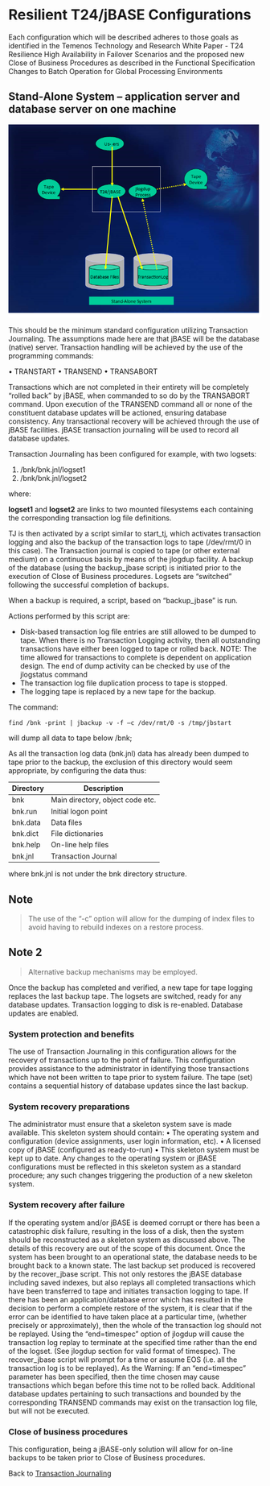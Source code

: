 # Resilient T24/jBASE Configurations  

<PageHeader />

Each configuration which will be described adheres to those goals as identified in the Temenos Technology and Research White Paper - T24 Resilience High Availability in Failover Scenarios and the proposed new Close of Business Procedures as described in the Functional Specification Changes to Batch Operation for Global Processing Environments

## Stand-Alone System – application server and database server on one machine  

![Picture7](./Picture7.png)

This should be the minimum standard configuration utilizing Transaction Journaling. The assumptions made here are that jBASE will be the database (native) server.
Transaction handling will be achieved by the use of the programming commands:

• TRANSTART
• TRANSEND
• TRANSABORT

Transactions which are not completed in their entirety will be completely “rolled back” by jBASE, when commanded to so do by the TRANSABORT command. Upon execution of the TRANSEND command all or none of the constituent database updates will be actioned, ensuring database consistency. Any transactional recovery will be achieved through the use of jBASE facilities.
jBASE transaction journaling will be used to record all database updates.

Transaction Journaling has been configured for example, with two logsets:  

1. /bnk/bnk.jnl/logset1
2. /bnk/bnk.jnl/logset2

where:  

**logset1** and **logset2** are links to two mounted filesystems each containing the corresponding transaction log file definitions.

TJ is then activated by a script similar to start_tj, which activates transaction logging and also the backup of the transaction logs to tape (/dev/rmt/0 in this case).
The Transaction journal is copied to tape (or other external medium) on a continuous basis by means of the jlogdup facility.
A backup of the database (using the backup_jbase script) is initiated prior to the execution of Close of Business procedures. Logsets are “switched” following the successful completion of backups.

When a backup is required, a script, based on “backup_jbase” is run.

Actions performed by this script are:  

- Disk-based transaction log file entries are still allowed to be dumped to tape. When there is no Transaction Logging activity, then all outstanding transactions have either been logged to tape or rolled back. NOTE: The time allowed for transactions to complete is dependent on application design. The end of dump activity can be checked by use of the jlogstatus command
- The transaction log file duplication process to tape is stopped.
- The logging tape is replaced by a new tape for the backup.

The command:

```
find /bnk -print | jbackup -v -f –c /dev/rmt/0 -s /tmp/jbstart
```

will dump all data to tape below /bnk;  

As all the transaction log data (bnk.jnl) data has already been dumped to tape prior to the backup, the exclusion of this directory would seem appropriate, by configuring the data thus:  

| Directory | Description |
| ---       | --- |
| bnk       | Main directory, object code etc. |
| bnk.run   | Initial logon point |
| bnk.data  | Data files |
| bnk.dict  | File dictionaries |
| bnk.help  | On-line help files |
| bnk.jnl   | Transaction Journal |

where bnk.jnl is not under the bnk directory structure.

## Note  

> The use of the “-c” option will allow for the dumping of index files to avoid having to rebuild indexes on a restore process.

## Note 2  

> Alternative backup mechanisms may be employed.

Once the backup has completed and verified, a new tape for tape logging replaces the last backup tape.
The logsets are switched, ready for any database updates.
Transaction logging to disk is re-enabled.
Database updates are enabled.

### System protection and benefits  

The use of Transaction Journaling in this configuration allows for the recovery of transactions up to the point of failure. This configuration provides assistance to the administrator in identifying those transactions which have not been written to tape prior to system failure. The tape (set) contains a sequential history of database updates since the last backup.  

### System recovery preparations  

The administrator must ensure that a skeleton system save is made available. This skeleton system should contain:
• The operating system and configuration (device assignments, user login information, etc).
• A licensed copy of jBASE (configured as ready-to-run)
• This skeleton system must be kept up to date. Any changes to the operating system or jBASE configurations must be reflected in this skeleton system as a standard procedure; any such changes triggering the production of a new skeleton system.  

### System recovery after failure  

If the operating system and/or jBASE is deemed corrupt or there has been a catastrophic disk failure, resulting in the loss of a disk, then the system should be reconstructed as a skeleton system as discussed above. The details of this recovery are out of the scope of this document.
Once the system has been brought to an operational state, the database needs to be brought back to a known state. The last backup set produced is recovered by the recover_jbase script. This not only restores the jBASE
database including saved indexes, but also replays all completed transactions which have been transferred to tape and initiates transaction logging to tape.
If there has been an application/database error which has resulted in the decision to perform a complete restore of the system, it is clear that if the error can be identified to have taken place at a particular time, (whether precisely or approximately), then the whole of the transaction log should not be replayed. Using the “end=timespec” option of jlogdup will cause the transaction log replay to terminate at the specified time rather than the end of the logset. (See jlogdup section for valid format of timespec). The recover_jbase script will prompt for a time or assume EOS (i.e. all the transaction log is to be replayed). As the
Warning: If an “end=timespec” parameter has been specified, then the time chosen may cause transactions which began before this time not to be rolled back. Additional database updates pertaining to such transactions and bounded by the corresponding TRANSEND commands may exist on the transaction log file, but will not be executed.  

### Close of business procedures  

This configuration, being a jBASE-only solution will allow for on-line backups to be taken prior to Close of Business procedures.

Back to [Transaction Journaling](./../README.md)

<PageFooter />
